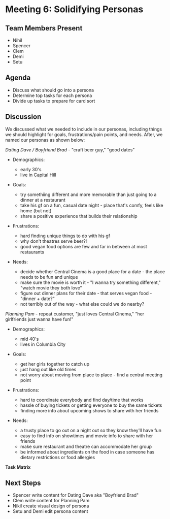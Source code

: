 # Meeting 6: Solidifying Personas

## Team Members Present

- Nihil
- Spencer
- Clem
- Demi
- Setu

## Agenda

- Discuss what should go into a persona
- Determine top tasks for each persona
- Divide up tasks to prepare for card sort

## Discussion

We discussed what we needed to include in our personas, including things we should highlight for goals, frustrations/pain points, and needs. After, we named our personas as shown below:

*Dating Dave / Boyfriend Brad* - "craft beer guy," "good dates"

- Demographics:
  - early 30's
  - live in Capital Hill

- Goals:
  - try somethiing different and more memorable than just going to a dinner at a restaurant
  - take his gf on a fun, casual date night - place that's comfy, feels like home (but not)
  - share a positive experience that builds their relationship

- Frustrations:
  - hard finding unique things to do with his gf
  - why don't theatres serve beer?!
  - good vegan food options are few and far in between at most restaurants

- Needs:
  - decide whether Central Cinema is a good place for a date - the place needs to be fun and unique
  - make sure the movie is worth it - "I wanna try something different," "watch movie they both love"
  - figure out dinner plans for their date - that serves vegan food - "dinner + date?"
  - not terribly out of the way - what else could we do nearby?

*Planning Pam* - repeat customer, "just loves Central Cinema," "her girlfriends just wanna have fun!"

- Demographics:
  - mid 40's
  - lives in Columbia City

- Goals:
  - get her girls together to catch up
  - just hang out like old times
  - not worry about moving from place to place - find a central meeting point

- Frustrations:
  - hard to coordinate everybody and find day/time that works
  - hassle of buying tickets or getting everyone to buy the same tickets
  - finding more info about upcoming shows to share with her friends

- Needs:
  - a trusty place to go out on a night out so they know they'll have fun
  - easy to find info on showtimes and movie info to share with her friends
  - make sure restaurant and theatre can accommodate her group
  - be informed about ingredients on the food in case someone has dietary restrictions or food allergies

**Task Matrix**




## Next Steps

- Spencer write content for Dating Dave aka "Boyfriend Brad"
- Clem write content for Planning Pam
- Nikil create visual design of persona
- Setu and Demi edit persona content
